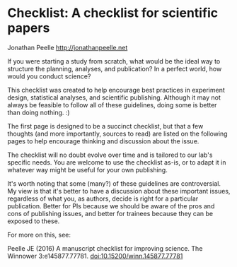 # Checklist: A checklist for scientific papers

Jonathan Peelle
<http://jonathanpeelle.net>

If you were starting a study from scratch, what would be the ideal way to structure the planning, analyses, and publication? In a perfect world, how would you conduct science?

This checklist was created to help encourage best practices in experiment design, statistical analyses, and scientific publishing. Although it may not always be feasible to follow all of these guidelines, doing some is better than doing nothing. :)

The first page is designed to be a succinct checklist, but that a few thoughts (and more importantly, sources to read) are listed on the following pages to help encourage thinking and discussion about the issue.

The checklist will no doubt evolve over time and is tailored to our lab's specific needs. You are welcome to use the checklist as-is, or to adapt it in whatever way might be useful for your own publishing.

It's worth noting that some (many?) of these guidelines are controversial. My view is that it's better to have a discussion about these important issues, regardless of what you, as authors, decide is right for a particular publication. Better for PIs because we should be aware of the pros and cons of publishing issues, and better for trainees because they can be exposed to these.

For more on this, see:

Peelle JE (2016) A manuscript checklist for improving science. The Winnower 3:e145877.77781. [doi:10.15200/winn.145877.77781](http://dx.doi.org/10.15200/winn.145877.77781)